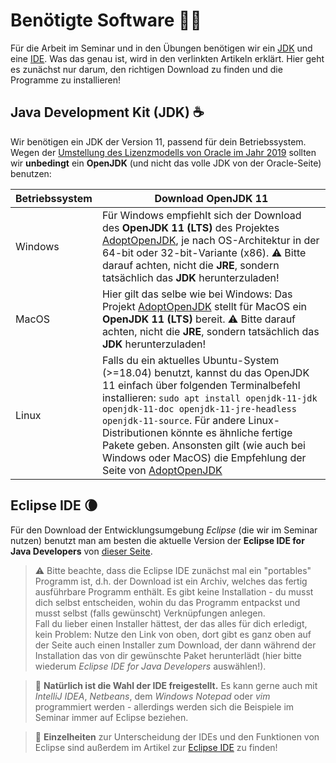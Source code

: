 # Benötigte Software 👩‍💻<!-- omit in toc -->

Für die Arbeit im Seminar und in den Übungen benötigen wir ein [JDK](Die-Programmiersprache-Java.md#jdk) und eine [IDE](Eclipse-IDE.md#was-ist-eine-ide). Was das genau ist, wird in den verlinkten Artikeln erklärt. Hier geht es zunächst nur darum, den richtigen Download zu finden und die Programme zu installieren!


## Java Development Kit (JDK) ☕

Wir benötigen ein JDK der Version 11, passend für dein Betriebssystem. Wegen der [Umstellung des Lizenzmodells von Oracle im Jahr 2019](https://www.oracle.com/technetwork/java/javase/overview/oracle-jdk-faqs.html) sollten wir **unbedingt** ein **OpenJDK** (und nicht das volle JDK von der Oracle-Seite) benutzen:

| Betriebssystem | Download OpenJDK 11 |
| --- | --- |
| Windows | Für Windows empfiehlt sich der Download des **OpenJDK 11 (LTS)** des Projektes [AdoptOpenJDK](https://adoptopenjdk.net), je nach OS-Architektur in der 64-bit oder 32-bit-Variante (x86). ⚠️ Bitte darauf achten, nicht die **JRE**, sondern tatsächlich das **JDK** herunterzuladen! |
| MacOS | Hier gilt das selbe wie bei Windows: Das Projekt [AdoptOpenJDK](https://adoptopenjdk.net) stellt für MacOS ein **OpenJDK 11 (LTS)** bereit. ⚠️ Bitte darauf achten, nicht die **JRE**, sondern tatsächlich das **JDK** herunterzuladen! |
| Linux | Falls du ein aktuelles Ubuntu-System (>=18.04) benutzt, kannst du das OpenJDK 11 einfach über folgenden Terminalbefehl installieren: `sudo apt install openjdk-11-jdk openjdk-11-doc openjdk-11-jre-headless openjdk-11-source`. Für andere Linux-Distributionen könnte es ähnliche fertige Pakete geben. Ansonsten gilt (wie auch bei Windows oder MacOS) die Empfehlung der Seite von [AdoptOpenJDK](https://adoptopenjdk.net) |


## Eclipse IDE 🌘

Für den Download der Entwicklungsumgebung _Eclipse_ (die wir im Seminar nutzen) benutzt man am besten die aktuelle Version der **Eclipse IDE for Java Developers** von [dieser Seite](https://www.eclipse.org/downloads/packages/).

> ⚠️ Bitte beachte, dass die Eclipse IDE zunächst mal ein "portables" Programm ist, d.h. der Download ist ein Archiv, welches das fertig ausführbare Programm enthält. Es gibt keine Installation - du musst dich selbst entscheiden, wohin du das Programm entpackst und musst selbst (falls gewünscht) Verknüpfungen anlegen.  
> Fall du lieber einen Installer hättest, der das alles für dich erledigt, kein Problem: Nutze den Link von oben, dort gibt es ganz oben auf der Seite auch einen Installer zum Download, der dann während der Installation das von dir gewünschte Paket herunterlädt (hier bitte wiederum _Eclipse IDE for Java Developers_ auswählen!).

> 💬 **Natürlich ist die Wahl der IDE freigestellt.** Es kann gerne auch mit _IntelliJ IDEA_, _Netbeans_, dem _Windows Notepad_ oder _vim_ programmiert werden - allerdings werden sich die Beispiele im Seminar immer auf Eclipse beziehen.

> 💬 **Einzelheiten** zur Unterscheidung der IDEs und den Funktionen von Eclipse sind außerdem im Artikel zur [Eclipse IDE](Eclipse-IDE.md) zu finden!






